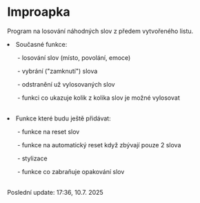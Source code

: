 # Improapka
Program na losování náhodných slov z předem vytvořeného listu.
<br>
<li>Současné funkce:</li>
<ul>- losování slov (místo, povolání, emoce)</ul>
<ul>- vybrání ("zamknutí") slova</ul>
<ul>- odstranění už vylosovaných slov</ul>
<ul>- funkci co ukazuje kolik z kolika slov je možné vylosovat</ul>
<br>
<li>Funkce které budu ještě přidávat:</li>
<ul>- funkce na reset slov</ul>
<ul>- funkce na automatický reset když zbývají pouze 2 slova</ul>
<ul>- stylizace</ul>
<ul>- funkce co zabraňuje opakování slov</ul>
<br>
Poslední update: 17:36, 10.7. 2025
